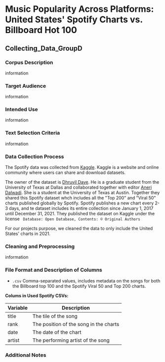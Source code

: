 # Music Popularity Across Platforms: United States' Spotify Charts vs. Billboard Hot 100
## Collecting_Data_GroupD

### Corpus Description
information 

### Target Audience
information 

### Intended Use
information 

### Text Selection Criteria
information 

### Data Collection Process
The Spotify data was collected from [Kaggle](https://www.kaggle.com/datasets/dhruvildave/spotify-charts). Kaggle is a website and online community where users can share and download datasets. 

The owner of the dataset is [Dhruvil Dave](https://www.kaggle.com/dhruvildave). He is a graduate student from the University of Texas at Dallas and collaborated together with editor [Aneri Dalwadi](https://www.kaggle.com/aneridalwadiand). She is a student at the University of Texas at Austin. Together they shared this Spotify dataset whch includes all the "Top 200" and "Viral 50" charts published globally by Spotify. Spotify publishes a new chart every 2-3 days, and te dataset includes its entire collection since January 1, 2017 until December 31, 2021. They published the dataset on Kaggle under the license ` Database: Open Database, Contents: © Original Authors`

For our projects purpose, we cleaned the data to only include the United States' charts in 2021. 

### Cleaning and Preprocessing
information


### File Format and Description of Columns
- `.csv` Comma-separated values, includes metadata on the songs for both the Billboard top 100 and the Spotify Viral 50 and Top 200 charts. 

**Colums in Used Spotify CSVs:**

| Variable      | Description                                  |
| ------------- | -------------------------------------------- |
| title       | The tile of the song |
| rank     | The position of the song in the charts         |
| date          | The date of the chart |
| artist  | The performing artist of the song                 |


### Additional Notes
